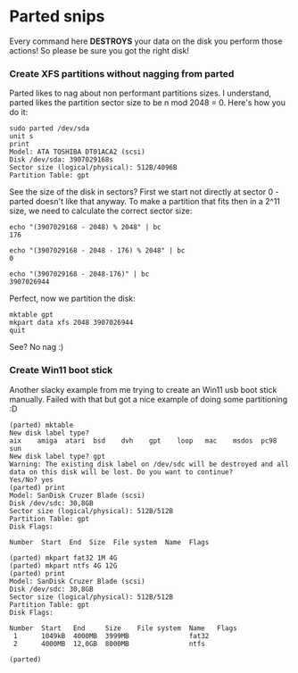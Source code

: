 # Parted snips

Every command here **DESTROYS** your data on the disk you perform those actions! So please be sure you got the right disk!

### Create XFS partitions without nagging from parted

Parted likes to nag about non performant partitions sizes. I understand, parted likes the partition sector size to be n mod 2048 = 0. Here's how you do it:

```
sudo parted /dev/sda
unit s
print
Model: ATA TOSHIBA DT01ACA2 (scsi)
Disk /dev/sda: 3907029168s
Sector size (logical/physical): 512B/4096B
Partition Table: gpt
```

See the size of the disk in sectors? First we start not directly at sector 0 - parted doesn't like that anyway. To make a partition that fits then in a 2^11 size, we need to calculate the correct sector size:

```
echo "(3907029168 - 2048) % 2048" | bc
176

echo "(3907029168 - 2048 - 176) % 2048" | bc
0

echo "(3907029168 - 2048-176)" | bc
3907026944
```

Perfect, now we partition the disk:

```
mktable gpt
mkpart data xfs 2048 3907026944
quit
```
See? No nag :)

### Create Win11 boot stick

Another slacky example from me trying to create an Win11 usb boot stick manually. Failed with that but got a nice example of doing some partitioning :D

```
(parted) mktable 
New disk label type?                                                      
aix    amiga  atari  bsd    dvh    gpt    loop   mac    msdos  pc98   sun    
New disk label type? gpt
Warning: The existing disk label on /dev/sdc will be destroyed and all data on this disk will be lost. Do you want to continue?
Yes/No? yes                                                               
(parted) print                                                            
Model: SanDisk Cruzer Blade (scsi)
Disk /dev/sdc: 30,8GB
Sector size (logical/physical): 512B/512B
Partition Table: gpt
Disk Flags: 

Number  Start  End  Size  File system  Name  Flags

(parted) mkpart fat32 1M 4G
(parted) mkpart ntfs 4G 12G
(parted) print                                                            
Model: SanDisk Cruzer Blade (scsi)
Disk /dev/sdc: 30,8GB
Sector size (logical/physical): 512B/512B
Partition Table: gpt
Disk Flags: 

Number  Start   End     Size    File system  Name   Flags
 1      1049kB  4000MB  3999MB               fat32
 2      4000MB  12,0GB  8000MB               ntfs

(parted)
```